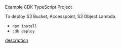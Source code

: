 Example CDK TypeScript Project

To deploy S3 Bucket, Accesspoint, S3 Object Lambda.

* `npm install`
* `cdk deploy`

[description](https://note.figmentresearch.com/aws/cdks3objectlambda)